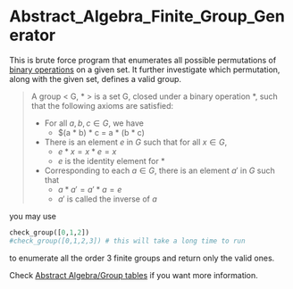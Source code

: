 # Abstract_Algebra_Finite_Group_Generator

This is brute force program that enumerates all possible
permutations of [binary operations](http://mathworld.wolfram.com/BinaryOperation.html)
on a given set. It further investigate which permutation, along
with the given set, defines a valid group.

> A group < G, * > is a set G, closed under a binary operation *, such 
>that the following axioms are satisfied:
>* For all $a,b,c \in G$, we have
>	* $(a * b) * c = a * (b * c)
>* There is an element $e$ in $G$ such that for all $x \in G$,
>	* $e * x = x * e = x$
>	* $e$ is the identity element for *
>* Corresponding to each $a \in G$, there is an element $a'$ in
>$G$ such that
>	* $a * a' = a' * a = e$
>	* $a'$ is called the inverse of $a$  

you may use

```python
check_group([0,1,2])
#check_group([0,1,2,3]) # this will take a long time to run
```

to enumerate all the order 3 finite groups
and return only the valid ones. 

Check [Abstract Algebra/Group tables](https://en.wikibooks.org/wiki/Abstract_Algebra/Group_tables)
if you want more information.

